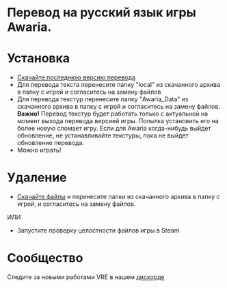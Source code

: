 # Перевод на русский язык игры Awaria.

# Установка
- [Скачайте последнюю версию перевода](https://github.com/OneCodeUnit/Awaria-ru/releases/latest)
- Для перевода текста перенесите папку "local" из скачанного архива в папку с игрой и согласитесь на замену файлов
- Для перевода текстур перенесите папку "Awaria_Data" из скачанного архива в папку с игрой и согласитесь на замену файлов. 
**Важно!** Перевод текстур будет работать только с актуальной на момент выхода перевода версией игры. Попытка установить его на более новую сломает игру. Если для Awaria когда-нибудь выйдет обновление, не устанавливайте текстуры, пока не выйдет обновление перевода.
- Можно играть!

# Удаление
- [Скачайте файлы](https://github.com/OneCodeUnit/Awaria-ru/archive/refs/heads/master.zip) и перенесите папки из скачанного архива в папку с игрой, и согласитесь на замену файлов.

ИЛИ

- Запустите проверку целостности файлов игры в Steam

# Сообщество
Следите за новыми работами VRE в нашем [дискорде](https://discord.gg/GB2e2VhgVE)
